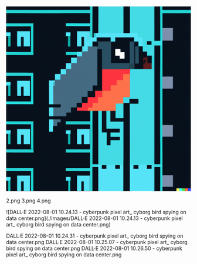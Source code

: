 ![1.png](./images/1.png)

2.png
3.png
4.png

![DALL·E 2022-08-01 10.24.13 - cyberpunk pixel art_ cyborg bird spying on data center.png](./images/DALL·E 2022-08-01 10.24.13 - cyberpunk pixel art_ cyborg bird spying on data center.png)

DALL·E 2022-08-01 10.24.31 - cyberpunk pixel art_ cyborg bird spying on data center.png
DALL·E 2022-08-01 10.25.07 - cyberpunk pixel art_ cyborg bird spying on data center.png
DALL·E 2022-08-01 10.26.50 - cyberpunk pixel art_ cyborg bird spying on data center.png
